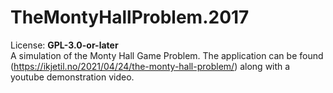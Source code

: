 # TheMontyHallProblem.2017
License: **GPL-3.0-or-later**  
A simulation of the Monty Hall Game Problem. The application can be found (https://ikjetil.no/2021/04/24/the-monty-hall-problem/) along 
with a youtube demonstration video.


